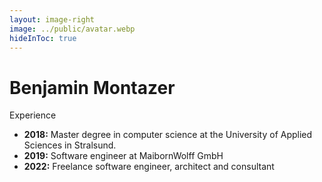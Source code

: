 ```yaml
---
layout: image-right
image: ../public/avatar.webp
hideInToc: true
---
```


# Benjamin Montazer

Experience

- **2018:** Master degree in computer science at the University of Applied Sciences in Stralsund.
- **2019:** Software engineer at MaibornWolff GmbH
- **2022:** Freelance software engineer, architect and consultant
